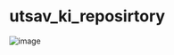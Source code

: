 # utsav_ki_reposirtory


![image](https://www.hindustantimes.com/rf/image_size_1200x900/HT/p2/2020/04/08/Pictures/_1fc6af0e-799c-11ea-b578-8bb50559d90e.jpg)
